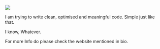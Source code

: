 ![](https://komarev.com/ghpvc/?username=talktovik&style=flat-square)



I am trying to write clean, optimised and meaningful code.
Simple just like that.

I know, Whatever.

For more Info do please check the website mentioned in bio.
